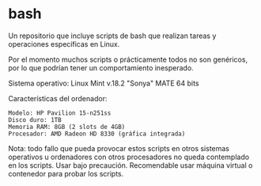 # bash
Un repositorio que incluye scripts de bash que realizan tareas y operaciones específicas en Linux. 


Por el momento muchos scripts o prácticamente todos no son genéricos, por lo que podrían tener un comportamiento inesperado.

Sistema operativo: 
	Linux Mint v.18.2 "Sonya" MATE 64 bits
	
Características del ordenador:

	Modelo: HP Pavilion 15-n251ss
	Disco duro: 1TB
	Memoria RAM: 8GB (2 slots de 4GB)
	Procesador: AMD Radeon HD 8330 (gráfica integrada)

Nota: todo fallo que pueda provocar estos scripts en otros sistemas operativos u ordenadores con otros procesadores no queda contemplado en los scripts. Usar bajo precaución. Recomendable usar máquina virtual o contenedor para probar los scripts.
